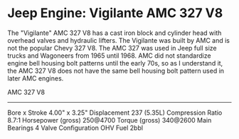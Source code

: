 # Jeep Engine: Vigilante AMC 327 V8

The \"Vigilante\" AMC 327 V8 has a cast iron block and cylinder head with overhead valves and hydraulic lifters. The Vigilante was built by AMC and is not the popular Chevy 327 V8. The AMC 327 was used in Jeep full size trucks and Wagoneers from 1965 until 1968. AMC did not standardize engine bell housing bolt patterns until the early 70s, so as I understand it, the AMC 327 V8 does not have the same bell housing bolt pattern used in later AMC engines.

  AMC 327 V8            
  --------------------- -----------------
  Bore x Stroke         4.00\" x 3.25\"
  Displacement          237 (5.35L)
  Compression Ratio     8.7:1
  Horsepower (gross)    250@4700
  Torque (gross)        340@2600
  Main Bearings         4
  Valve Configuration   OHV
  Fuel                  2bbl
